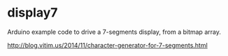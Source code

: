 display7
========

Arduino example code to drive a 7-segments display, from a bitmap array.

http://blog.vitim.us/2014/11/character-generator-for-7-segments.html

